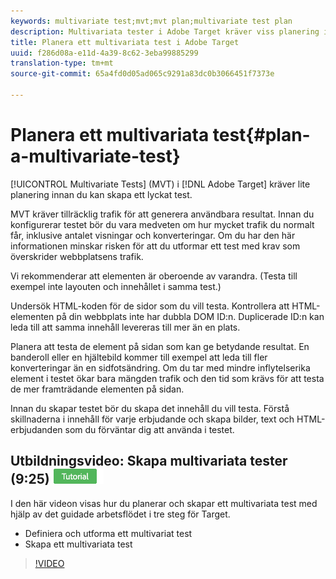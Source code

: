 ```yaml
---
keywords: multivariate test;mvt;mvt plan;multivariate test plan
description: Multivariata tester i Adobe Target kräver viss planering innan du kan skapa ett lyckat test.
title: Planera ett multivariata test i Adobe Target
uuid: f286d08a-e11d-4a39-8c62-3eba99885299
translation-type: tm+mt
source-git-commit: 65a4fd0d05ad065c9291a83dc0b3066451f7373e

---
```



# Planera ett multivariata test{#plan-a-multivariate-test}

[!UICONTROL Multivariate Tests] (MVT) i [!DNL Adobe Target] kräver lite planering innan du kan skapa ett lyckat test.

MVT kräver tillräcklig trafik för att generera användbara resultat. Innan du konfigurerar testet bör du vara medveten om hur mycket trafik du normalt får, inklusive antalet visningar och konverteringar. Om du har den här informationen minskar risken för att du utformar ett test med krav som överskrider webbplatsens trafik.

Vi rekommenderar att elementen är oberoende av varandra. (Testa till exempel inte layouten och innehållet i samma test.)

Undersök HTML-koden för de sidor som du vill testa. Kontrollera att HTML-elementen på din webbplats inte har dubbla DOM ID:n. Duplicerade ID:n kan leda till att samma innehåll levereras till mer än en plats.

Planera att testa de element på sidan som kan ge betydande resultat. En banderoll eller en hjältebild kommer till exempel att leda till fler konverteringar än en sidfotsändring. Om du tar med mindre inflytelserika element i testet ökar bara mängden trafik och den tid som krävs för att testa de mer framträdande elementen på sidan.

Innan du skapar testet bör du skapa det innehåll du vill testa. Förstå skillnaderna i innehåll för varje erbjudande och skapa bilder, text och HTML-erbjudanden som du förväntar dig att använda i testet.

## Utbildningsvideo: Skapa multivariata tester (9:25) ![självstudiemärke](/help/assets/tutorial.png)

I den här videon visas hur du planerar och skapar ett multivariata test med hjälp av det guidade arbetsflödet i tre steg för Target.

* Definiera och utforma ett multivariat test
* Skapa ett multivariata test

>[!VIDEO](https://video.tv.adobe.com/v/17395)